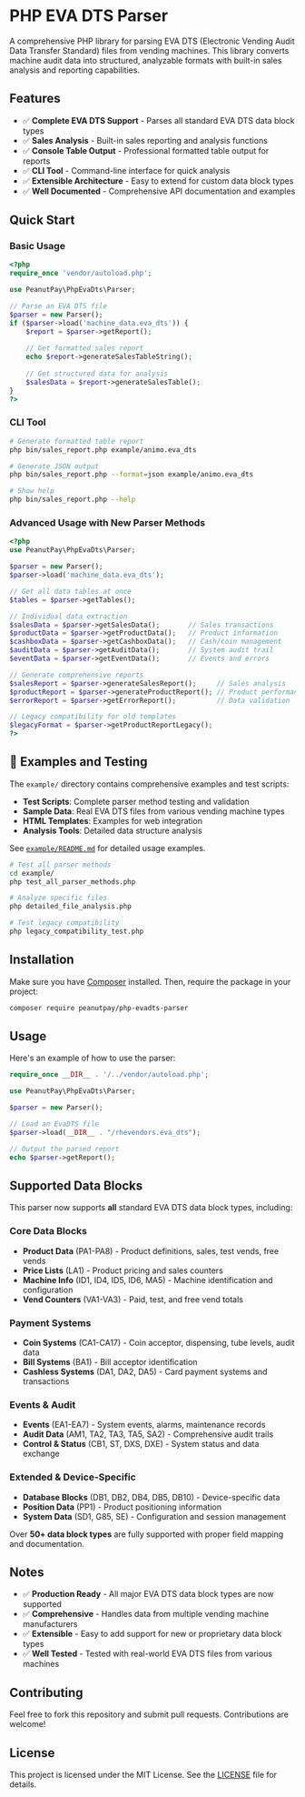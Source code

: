 # PHP EVA DTS Parser

A comprehensive PHP library for parsing EVA DTS (Electronic Vending Audit Data Transfer Standard) files from vending machines. This library converts machine audit data into structured, analyzable formats with built-in sales analysis and reporting capabilities.

## Features

- ✅ **Complete EVA DTS Support** - Parses all standard EVA DTS data block types
- ✅ **Sales Analysis** - Built-in sales reporting and analysis functions
- ✅ **Console Table Output** - Professional formatted table output for reports
- ✅ **CLI Tool** - Command-line interface for quick analysis
- ✅ **Extensible Architecture** - Easy to extend for custom data block types
- ✅ **Well Documented** - Comprehensive API documentation and examples

## Quick Start

### Basic Usage

```php
<?php
require_once 'vendor/autoload.php';

use PeanutPay\PhpEvaDts\Parser;

// Parse an EVA DTS file
$parser = new Parser();
if ($parser->load('machine_data.eva_dts')) {
    $report = $parser->getReport();
    
    // Get formatted sales report
    echo $report->generateSalesTableString();
    
    // Get structured data for analysis
    $salesData = $report->generateSalesTable();
}
?>
```

### CLI Tool

```bash
# Generate formatted table report
php bin/sales_report.php example/animo.eva_dts

# Generate JSON output
php bin/sales_report.php --format=json example/animo.eva_dts

# Show help
php bin/sales_report.php --help
```

### Advanced Usage with New Parser Methods

```php
<?php
use PeanutPay\PhpEvaDts\Parser;

$parser = new Parser();
$parser->load('machine_data.eva_dts');

// Get all data tables at once
$tables = $parser->getTables();

// Individual data extraction
$salesData = $parser->getSalesData();       // Sales transactions
$productData = $parser->getProductData();   // Product information
$cashboxData = $parser->getCashboxData();   // Cash/coin management
$auditData = $parser->getAuditData();       // System audit trail
$eventData = $parser->getEventData();       // Events and errors

// Generate comprehensive reports
$salesReport = $parser->generateSalesReport();     // Sales analysis
$productReport = $parser->generateProductReport(); // Product performance
$errorReport = $parser->getErrorReport();          // Data validation

// Legacy compatibility for old templates
$legacyFormat = $parser->getProductReportLegacy();
?>
```

## 📁 Examples and Testing

The `example/` directory contains comprehensive examples and test scripts:

- **Test Scripts**: Complete parser method testing and validation
- **Sample Data**: Real EVA DTS files from various vending machine types
- **HTML Templates**: Examples for web integration
- **Analysis Tools**: Detailed data structure analysis

See [`example/README.md`](example/README.md) for detailed usage examples.

```bash
# Test all parser methods
cd example/
php test_all_parser_methods.php

# Analyze specific files
php detailed_file_analysis.php

# Test legacy compatibility
php legacy_compatibility_test.php
```

## Installation

Make sure you have [Composer](https://getcomposer.org/) installed. Then, require the package in your project:

```bash
composer require peanutpay/php-evadts-parser
```

## Usage

Here's an example of how to use the parser:

```php
require_once __DIR__ . '/../vendor/autoload.php';

use PeanutPay\PhpEvaDts\Parser;

$parser = new Parser();

// Load an EvaDTS file
$parser->load(__DIR__ . "/rhevendors.eva_dts");

// Output the parsed report
echo $parser->getReport();
```

## Supported Data Blocks

This parser now supports **all** standard EVA DTS data block types, including:

### Core Data Blocks
- **Product Data** (PA1-PA8) - Product definitions, sales, test vends, free vends
- **Price Lists** (LA1) - Product pricing and sales counters
- **Machine Info** (ID1, ID4, ID5, ID6, MA5) - Machine identification and configuration
- **Vend Counters** (VA1-VA3) - Paid, test, and free vend totals

### Payment Systems
- **Coin Systems** (CA1-CA17) - Coin acceptor, dispensing, tube levels, audit data
- **Bill Systems** (BA1) - Bill acceptor identification
- **Cashless Systems** (DA1, DA2, DA5) - Card payment systems and transactions

### Events & Audit
- **Events** (EA1-EA7) - System events, alarms, maintenance records
- **Audit Data** (AM1, TA2, TA3, TA5, SA2) - Comprehensive audit trails
- **Control & Status** (CB1, ST, DXS, DXE) - System status and data exchange

### Extended & Device-Specific
- **Database Blocks** (DB1, DB2, DB4, DB5, DB10) - Device-specific data
- **Position Data** (PP1) - Product positioning information
- **System Data** (SD1, G85, SE) - Configuration and session management

Over **50+ data block types** are fully supported with proper field mapping and documentation.

## Notes

- ✅ **Production Ready** - All major EVA DTS data block types are now supported
- ✅ **Comprehensive** - Handles data from multiple vending machine manufacturers
- ✅ **Extensible** - Easy to add support for new or proprietary data block types
- ✅ **Well Tested** - Tested with real-world EVA DTS files from various machines

## Contributing

Feel free to fork this repository and submit pull requests. Contributions are welcome!

## License

This project is licensed under the MIT License. See the [LICENSE](LICENSE) file for details.
